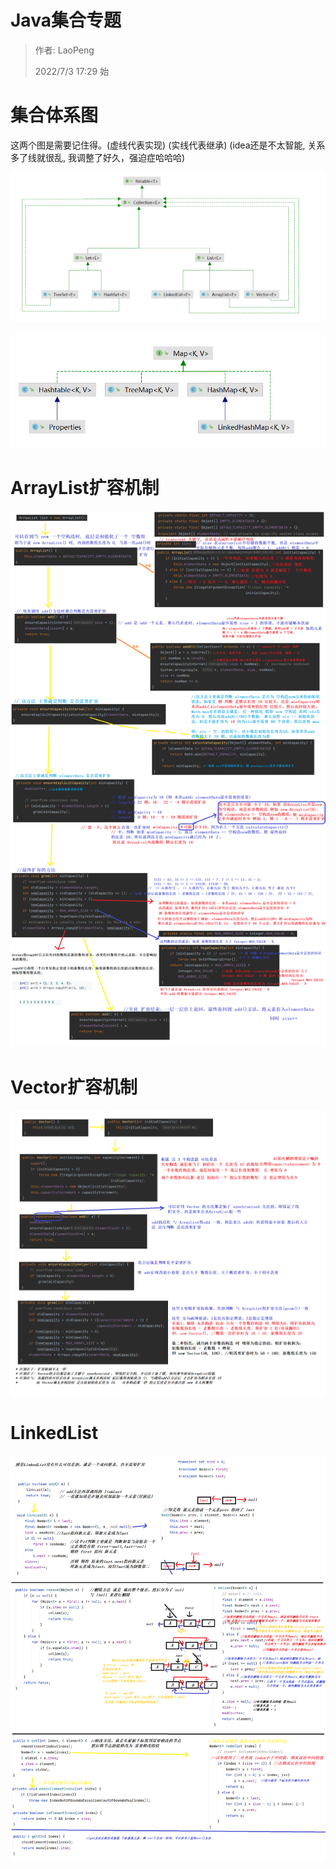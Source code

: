 # Java集合专题

> 作者: LaoPeng
>
> 2022/7/3 17:29 始



# 集合体系图

这两个图是需要记住得。(虚线代表实现) (实线代表继承)               (idea还是不太智能, 关系多了线就很乱, 我调整了好久，强迫症哈哈哈)

![1.jpg](./img/Collection.png)

![2.jpg](./img/Map.png)

# ArrayList扩容机制
![3.jpg](./img/ArrayList扩容机制.png)

# Vector扩容机制
![4.jpg](./img/Vector扩容机制.png)

# LinkedList
![5.jpg](./img/LinkedList.png)
